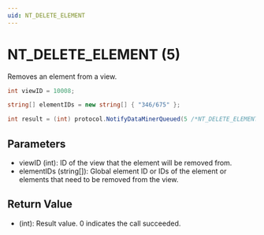 ```yaml
---
uid: NT_DELETE_ELEMENT
---
```


# NT_DELETE_ELEMENT (5)

Removes an element from a view.

```csharp
int viewID = 10008;

string[] elementIDs = new string[] { "346/675" };

int result = (int) protocol.NotifyDataMinerQueued(5 /*NT_DELETE_ELEMENT*/ , viewID, elementIDs);
```

## Parameters

- viewID (int): ID of the view that the element will be removed from.
- elementIDs (string[]): Global element ID or IDs of the element or elements that need to be removed from the view.

## Return Value

- (int): Result value. 0 indicates the call succeeded.
